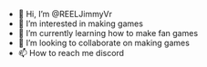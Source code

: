 - 👋 Hi, I’m @REELJimmyVr
- 👀 I’m interested in making games
- 🌱 I’m currently learning how to make fan games
- 💞️ I’m looking to collaborate on making games
- 📫 How to reach me discord

<!---
REELJimmyVr/REELJimmyVr is a ✨ special ✨ repository because its `README.md` (this file) appears on your GitHub profile.
You can click the Preview link to take a look at your changes.
--->
